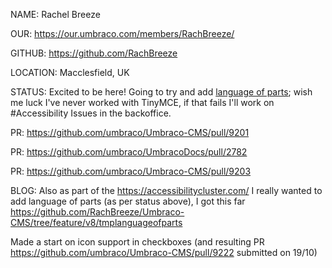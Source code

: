NAME: Rachel Breeze

OUR: https://our.umbraco.com/members/RachBreeze/

GITHUB: https://github.com/RachBreeze

LOCATION: Macclesfield, UK

STATUS: Excited to be here!  Going to try and add [language of parts](https://www.funka.com/en/projekt/cluster-feature-testing/change-language---feature-2/); wish me luck I've never worked with TinyMCE, if that fails I'll work on #Accessibility Issues in the backoffice.

PR: https://github.com/umbraco/Umbraco-CMS/pull/9201

PR: https://github.com/umbraco/UmbracoDocs/pull/2782

PR: https://github.com/umbraco/Umbraco-CMS/pull/9203

BLOG: Also as part of the https://accessibilitycluster.com/ I really wanted to add language of parts (as per status above), I got this far https://github.com/RachBreeze/Umbraco-CMS/tree/feature/v8/tmplanguageofparts

Made a start on icon support in checkboxes (and resulting PR https://github.com/umbraco/Umbraco-CMS/pull/9222 submitted on 19/10)


